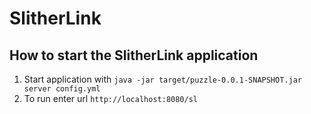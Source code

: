 # SlitherLink

How to start the SlitherLink application
---

1. Start application with `java -jar target/puzzle-0.0.1-SNAPSHOT.jar server config.yml`
1. To run enter url `http://localhost:8080/sl`

